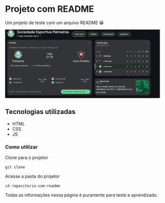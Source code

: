 # Projeto com README
Um projeto de teste com um arquivo README 😁

[<img src="./NoticiasPalmeiras.gif" alt="Ultimas noticias do Palmeiras" title="Noticias do Palmeiras">](https://www.google.com/search?gs_ssp=eJzj4tTP1TcwtMwpTzJg9OIsSMzJTc0sSiwGAEkEBwA&q=palmeiras&oq=&gs_lcrp=EgZjaHJvbWUqCQgAEC4YJxjqAjIJCAAQLhgnGOoCMgkIARAjGCcY6gIyCQgCECMYJxjqAjIJCAMQIxgnGOoCMgkIBBAjGCcY6gIyCQgFECMYJxjqAjIJCAYQIxgnGOoCMgkIBxAjGCcY6gLSAQ01MjQ3ODA4NjhqMGo3qAIIsAIB8QXi8h05T4cH1A&sourceid=chrome&ie=UTF-8)

## Tecnologias utilizadas
- HTML
- CSS
- JS

### Como utilizar

Clone para o projetor
```
git clone
```
Acesse a pasta do projetor
```
cd repositorio-com-readme
```
Todas as informações nessa página é puramente para teste e aprendizado.